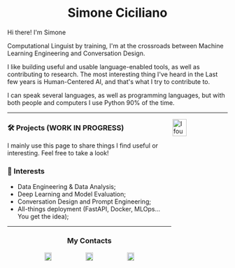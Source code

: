 <h1 align='center'>Simone Ciciliano</h1>

Hi there! I'm Simone

Computational Linguist by training, I'm at the crossroads between Machine Learning Engineering and Conversation Design.

I like building useful and usable language-enabled tools, as well as contributing to research. The most interesting thing I've heard in the Last few years is Human-Centered AI, and that's what I try to contribute to.

I can speak several languages, as well as programming languages, but with both people and computers I use Python 90% of the time.


-------------------------------------------------------
<img align='right' src="https://media3.giphy.com/media/kyKuZzsa6bShl3SaHe/giphy.gif" alt='I found out I can turn coffee into code' width=25% height=10%/>

### 🛠 Projects (WORK IN PROGRESS)

I mainly use this page to share things I find useful or interesting. Feel free to take a look!



### 🔭 Interests
- Data Engineering & Data Analysis;
- Deep Learning and Model Evaluation;
- Conversation Design and Prompt Engineering;
- All-things deployment (FastAPI, Docker, MLOps... You get the idea);

-------------------------------------------------------

<h3 align='center'> My Contacts</h3>
<p align='center'>
    <a href=https://it.linkedin.com/in/simone-ciciliano-688173261>
    <img src="https://media3.giphy.com/media/HQTYdpx1yhxWpugAi2/giphy.gif" alt='my linkedin account' width=18% height=7%/></a>
    <a href=mailto:cicilianonlp@gmail.com>
    <img src="https://media3.giphy.com/media/k7Yv2QsOGYTsI0CIDt/giphy.gif" alt='my email address' width=18% height=7%/></a>
    <a href=mailto:simone.ciciliano@student.unibz.it>
    <img src="https://media3.giphy.com/media/mVoZeSPYplfA1nlKGi/giphy.gif" alt='my university email address' width=18% height=7%/></a>
</p>
